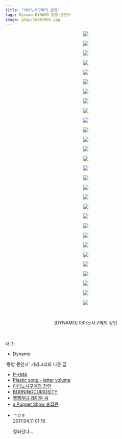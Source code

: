```yaml
---
title: "아마노사구메의 감언"
tags: Dynamo DYNAMO 동방_동인지
image: ghap/1699/001.jpg
---
```

<div class="article">
<p style="text-align: center; clear: none; float: none;"><img src="{{ site.nasurl }}/ghap/1699/001.jpg"/></p>
<p style="text-align: center; clear: none; float: none;"><img src="{{ site.nasurl }}/ghap/1699/002.jpg"/></p>
<p style="text-align: center; clear: none; float: none;"><img src="{{ site.nasurl }}/ghap/1699/003.jpg"/></p>
<p style="text-align: center; clear: none; float: none;"><img src="{{ site.nasurl }}/ghap/1699/004.jpg"/></p>
<p style="text-align: center; clear: none; float: none;"><img src="{{ site.nasurl }}/ghap/1699/005.jpg"/></p>
<p style="text-align: center; clear: none; float: none;"><img src="{{ site.nasurl }}/ghap/1699/006.jpg"/></p>
<p style="text-align: center; clear: none; float: none;"><img src="{{ site.nasurl }}/ghap/1699/007.jpg"/></p>
<p style="text-align: center; clear: none; float: none;"><img src="{{ site.nasurl }}/ghap/1699/008.jpg"/></p>
<p style="text-align: center; clear: none; float: none;"><img src="{{ site.nasurl }}/ghap/1699/009.jpg"/></p>
<p style="text-align: center; clear: none; float: none;"><img src="{{ site.nasurl }}/ghap/1699/010.jpg"/></p>
<p style="text-align: center; clear: none; float: none;"><img src="{{ site.nasurl }}/ghap/1699/011.jpg"/></p>
<p style="text-align: center; clear: none; float: none;"><img src="{{ site.nasurl }}/ghap/1699/012.jpg"/></p>
<p style="text-align: center; clear: none; float: none;"><img src="{{ site.nasurl }}/ghap/1699/013.jpg"/></p>
<p style="text-align: center; clear: none; float: none;"><img src="{{ site.nasurl }}/ghap/1699/014.jpg"/></p>
<p style="text-align: center; clear: none; float: none;"><img src="{{ site.nasurl }}/ghap/1699/015.jpg"/></p>
<p style="text-align: center; clear: none; float: none;"><img src="{{ site.nasurl }}/ghap/1699/016.jpg"/></p>
<p style="text-align: center; clear: none; float: none;"><img src="{{ site.nasurl }}/ghap/1699/017.jpg"/></p>
<p style="text-align: center; clear: none; float: none;"><img src="{{ site.nasurl }}/ghap/1699/018.jpg"/></p>
<p style="text-align: center; clear: none; float: none;"><img src="{{ site.nasurl }}/ghap/1699/019.jpg"/></p>
<p style="text-align: center; clear: none; float: none;"><img src="{{ site.nasurl }}/ghap/1699/020.jpg"/></p>
<p style="text-align: center; clear: none; float: none;"><img src="{{ site.nasurl }}/ghap/1699/021.jpg"/></p>
<p style="text-align: center; clear: none; float: none;"><img src="{{ site.nasurl }}/ghap/1699/022.jpg"/></p>
<p style="text-align: center; clear: none; float: none;"><img src="{{ site.nasurl }}/ghap/1699/023.jpg"/></p>
<p style="text-align: center; clear: none; float: none;"><img src="{{ site.nasurl }}/ghap/1699/024.jpg"/></p>
<p style="text-align: center; clear: none; float: none;"><img src="{{ site.nasurl }}/ghap/1699/025.jpg"/></p>
<p style="text-align: center; clear: none; float: none;"><img src="{{ site.nasurl }}/ghap/1699/026.jpg"/></p>
<p style="text-align: center; clear: none; float: none;"><img src="{{ site.nasurl }}/ghap/1699/027.jpg"/></p>
<p style="text-align: center; clear: none; float: none;"><img src="{{ site.nasurl }}/ghap/1699/028.jpg"/></p>
<p style="text-align: center; clear: none; float: none;"><img src="{{ site.nasurl }}/ghap/1699/029.jpg"/></p>
<p style="text-align: center; clear: none; float: none;"><br/></p>
<p style="text-align: center; clear: none; float: none;">[DYNAMO] 아마노사구메의 감언</p>
<p><br/></p>
</div><div class="tagTrail">
<p>태그: </p>
<ul>
<li>Dynamo</li>
</ul>
</div><div class="another">
<p>'동방 동인지' 카테고리의 다른 글</p>
<ul>
<li><a href="/2016-08-19-ghap_1701">P→MA</a></li>
<li><a href="/2016-08-19-ghap_1700">Plastic song - latter volume</a></li>
<li><a href="/2016-08-19-ghap_1699">아마노사구메의 감언</a></li>
<li><a href="/2016-08-19-ghap_1698">BURNINGCURIOSITY</a></li>
<li><a href="/2016-08-19-ghap_1697">뽁뽁무녀 레이무 씨</a></li>
<li><a href="/2016-08-19-ghap_1696">a Puppet Show 총집편</a></li>
</ul>
</div><div class="cb_module cb_fluid">
<div class="cb_wrt cb_profile">
<div class="comment">
<ul>
<li class="cb_thumb_off" id="comment14962366">
<div class="cb_comment_area">
<div class="cb_info_area">
<div class="cb_section">
<span class="cb_nick_name">ㄱㅁㅎ</span>
</div>
<div class="cb_section">
<span class="cb_date">2017.04.11 01:16 </span>
</div>
</div>
<div class="cb_dsc_comment">
<p class="cb_dsc">
											정화된다...
										</p>
</div>
</div></li>
</ul>
</div>
</div><!-- commentList close -->
</div>